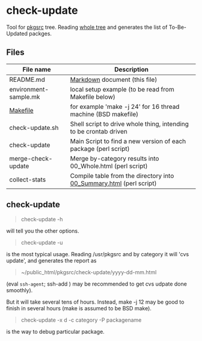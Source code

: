 # check-update

Tool for [pkgsrc](http://www.netbsd.org/docs/software/packages.html)
tree. Reading [whole tree](http://cvsweb.netbsd.org/bsdweb.cgi/pkgsrc/)
and generates the list of To-Be-Updated packges.

## Files

File name  | Description
---------- | -------------
README.md	      |   [Markdown](https://help.github.com/articles/markdown-basics/) document  (this file)
environment-sample.mk |  local setup example (to be read from Makefile below)
[Makefile](https://github.com/makoto-fujiwara/check-update/blob/master/Makefile) |   for example 'make -j 24' for 16 thread machine (BSD makefile)
check-update.sh	      | Shell script to drive whole thing, intending to be crontab driven								 
check-update	      | Main Script to find a new version of each package  (perl script) 
merge-check-update    | Merge by-category results into 00_Whole.html  (perl script) 
collect-stats	      | Compile table from the directory into [00_Summary.html](http://www.ki.nu/~makoto/pkgsrc/check-update/00_Summary.html)  (perl script) 

## check-update
>  check-update -h

will tell you the other options.

>  check-update -u

is the most typical usage. Reading /usr/pkgsrc and by category
it will 'cvs update', and generates the report as

>  ~/public_html/pkgsrc/check-update/yyyy-dd-mm.html

(eval `ssh-agent`; ssh-add ) may be recommended to get
cvs udpate done smoothly).

But it will take several tens of hours.
Instead, make -j 12 may be good to finish in several hours
(make is assumed to be BSD make).

>  check-update -x d -c category -P packagename

is the way to debug particular package.
